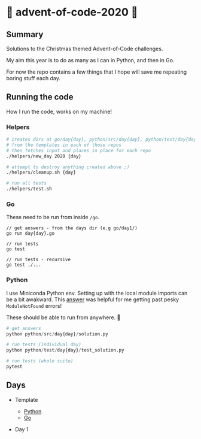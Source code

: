 # 🎄 advent-of-code-2020 🎄

## Summary

Solutions to the Christmas themed Advent-of-Code challenges. 

My aim this year is to do as many as I can in Python, and then in Go. 

For now the repo contains a few things that I hope will save me repeating boring stuff each day.

## Running the code

How I run the code, works on my machine!

### Helpers

```bash
# creates dirs at go/day{day}, python/src/day{day}, python/test/day{day}
# from the templates in each of those repos
# then fetches input and places in place for each repo
./helpers/new_day 2020 {day}

# attempt to destroy anything created above ;)
./helpers/cleanup.sh {day}

# run all tests 
./helpers/test.sh

```

### Go

These need to be run from inside `/go`.

```golang
// get answers - from the days dir (e.g go/day1/)
go run day{day}.go

// run tests
go test

// run tests - recursive
go test ./...

```

### Python

I use Miniconda Python env.
Setting up with the local module imports can be a bit awakward. 
This [answer](https://stackoverflow.com/questions/37006114/anaconda-permanently-include-external-packages-like-in-pythonpath) was helpful for me getting past pesky `ModuleNotFound` errors!


These should be able to run from anywhere. 🤞

```Python
# get answers
python python/src/day{day}/solution.py

# run tests (individual day)
python python/test/day{day}/test_solution.py

# run tests (whole suite)
pytest

```

## Days 

- Template

    - [Python](python/src/template)
    - [Go](go/template)

- Day 1